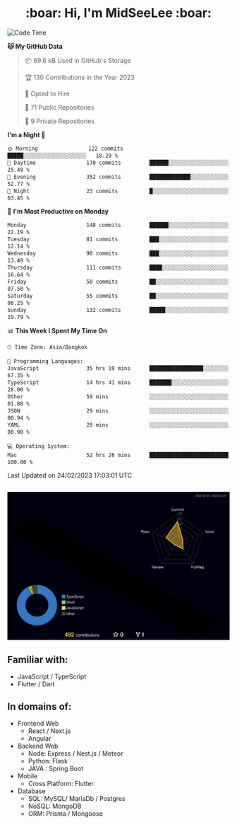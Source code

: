 <h1 align="center"> :boar: Hi, I'm MidSeeLee :boar:</h1>
 
<!--START_SECTION:waka-->
![Code Time](http://img.shields.io/badge/Code%20Time-339%20hrs%205%20mins-blue)

**🐱 My GitHub Data** 

> 📦 69.6 kB Used in GitHub's Storage 
 > 
> 🏆 130 Contributions in the Year 2023
 > 
> 💼 Opted to Hire
 > 
> 📜 71 Public Repositories 
 > 
> 🔑 9 Private Repositories 
 > 
**I'm a Night 🦉** 

```text
🌞 Morning                122 commits         █████░░░░░░░░░░░░░░░░░░░░   18.29 % 
🌆 Daytime                170 commits         ██████░░░░░░░░░░░░░░░░░░░   25.49 % 
🌃 Evening                352 commits         █████████████░░░░░░░░░░░░   52.77 % 
🌙 Night                  23 commits          █░░░░░░░░░░░░░░░░░░░░░░░░   03.45 % 
```
📅 **I'm Most Productive on Monday** 

```text
Monday                   148 commits         ██████░░░░░░░░░░░░░░░░░░░   22.19 % 
Tuesday                  81 commits          ███░░░░░░░░░░░░░░░░░░░░░░   12.14 % 
Wednesday                90 commits          ███░░░░░░░░░░░░░░░░░░░░░░   13.49 % 
Thursday                 111 commits         ████░░░░░░░░░░░░░░░░░░░░░   16.64 % 
Friday                   50 commits          ██░░░░░░░░░░░░░░░░░░░░░░░   07.50 % 
Saturday                 55 commits          ██░░░░░░░░░░░░░░░░░░░░░░░   08.25 % 
Sunday                   132 commits         █████░░░░░░░░░░░░░░░░░░░░   19.79 % 
```


📊 **This Week I Spent My Time On** 

```text
🕑︎ Time Zone: Asia/Bangkok

💬 Programming Languages: 
JavaScript               35 hrs 19 mins      █████████████████░░░░░░░░   67.35 % 
TypeScript               14 hrs 41 mins      ███████░░░░░░░░░░░░░░░░░░   28.00 % 
Other                    59 mins             ░░░░░░░░░░░░░░░░░░░░░░░░░   01.88 % 
JSON                     29 mins             ░░░░░░░░░░░░░░░░░░░░░░░░░   00.94 % 
YAML                     28 mins             ░░░░░░░░░░░░░░░░░░░░░░░░░   00.90 % 

💻 Operating System: 
Mac                      52 hrs 26 mins      █████████████████████████   100.00 % 
```


 Last Updated on 24/02/2023 17:03:01 UTC
<!--END_SECTION:waka-->

##

![](./profile-3d-contrib/profile-night-rainbow.svg)

## Familiar with:
- JavaScript / TypeScript
- Flutter / Dart

## In domains of:
- Frontend Web
  - React / Next.js
  - Angular
- Backend Web
  - Node: Express / Nest.js / Meteor
  - Python: Flask
  - JAVA : Spring Boot
- Mobile
  - Cross Platform: Flutter
- Database
  - SQL: MySQL/ MariaDb / Postgres
  - NoSQL: MongoDB
  - ORM: Prisma / Mongoose
